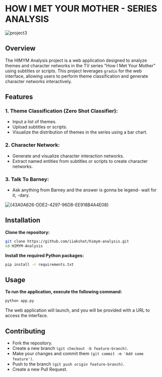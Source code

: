 # HOW I MET YOUR MOTHER - SERIES ANALYSIS

![project3](https://github.com/user-attachments/assets/21f729dc-0767-4174-b4cc-b52c20519184)

## Overview
The HIMYM Analysis project is a web application designed to analyze themes and character networks in the TV series "How I Met Your Mother" using subtitles or scripts. 
This project leverages `gradio` for the web interface, allowing users to perform theme classification and generate character networks interactively.

## Features
### 1. __Theme Classification (Zero Shot Classifier):__
- Input a list of themes.
- Upload subtitles or scripts.
- Visualize the distribution of themes in the series using a bar chart.

### 2. __Character Network:__
- Generate and visualize character interaction networks.
- Extract named entities from subtitles or scripts to create character networks.

### 3. __Talk To Barney:__
- Ask anything from Barney and the answer is gonna be legend- wait for it, -dary.

![{43A0A626-DDE2-4297-96D8-EE918B4A4E08}](https://github.com/user-attachments/assets/643b7927-2d31-4873-a353-6c57585534dc)

## Installation
__Clone the repository:__
```bash
git clone https://github.com/iiakshat/himym-analysis.git
cd HIMYM-Analysis
```

__Install the required Python packages:__

```bash
pip install -r requirements.txt
```

## Usage
__To run the application, execute the following command:__
```bash
python app.py
```

The web application will launch, and you will be provided with a URL to access the interface.

## Contributing
- Fork the repository.
- Create a new branch `(git checkout -b feature-branch)`.
- Make your changes and commit them `(git commit -m 'Add some feature')`.
- Push to the branch `(git push origin feature-branch)`.
- Create a new Pull Request.

